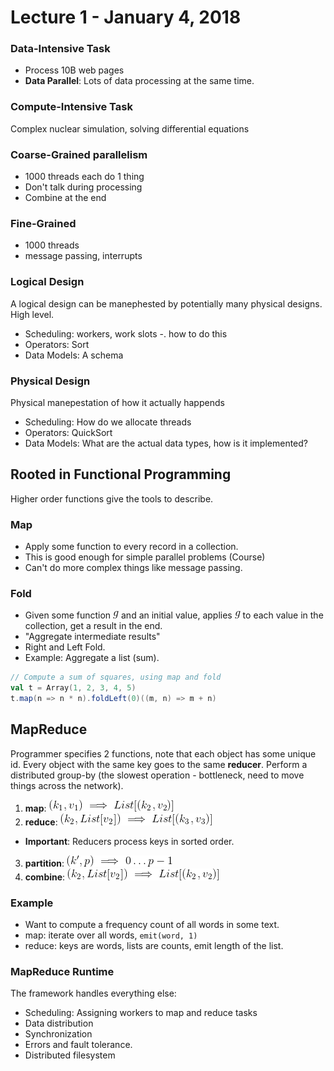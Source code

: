 # Lecture 1 - January 4, 2018

### Data-Intensive Task

- Process 10B web pages
- **Data Parallel**: Lots of data processing at the same time.

### Compute-Intensive Task
Complex nuclear simulation, solving differential equations

### Coarse-Grained parallelism
- 1000 threads each do 1 thing
- Don't talk during processing
- Combine at the end

### Fine-Grained
- 1000 threads
- message passing, interrupts

### Logical Design

A logical design can be manephested by potentially many physical designs. High level.

- Scheduling: workers, work slots -. how to do this
- Operators: Sort
- Data Models: A schema

### Physical Design

Physical manepestation of how it actually happends

- Scheduling: How do we allocate threads
- Operators: QuickSort
- Data Models: What are the actual data types, how is it implemented?

## Rooted in Functional Programming

Higher order functions give the tools to describe.

### Map
- Apply some function to every record in a collection.
- This is good enough for simple parallel problems (Course)
- Can't do more complex things like message passing.

### Fold
- Given some function ![latex-0115d071-bf88-4afa-ba99-e8166e84ac2f](data/lecture1/latex-0115d071-bf88-4afa-ba99-e8166e84ac2f.png) and an initial value, applies ![latex-b2443b38-f035-4bb3-bd2e-be2a25617919](data/lecture1/latex-b2443b38-f035-4bb3-bd2e-be2a25617919.png) to each value in the collection, get a result in the end.
- "Aggregate intermediate results"
- Right and Left Fold.
- Example: Aggregate a list (sum).

```scala
// Compute a sum of squares, using map and fold
val t = Array(1, 2, 3, 4, 5)
t.map(n => n * n).foldLeft(0)((m, n) => m + n)
```

## MapReduce
Programmer specifies 2 functions, note that each object has some unique id.
Every object with the same key goes to the same **reducer**.
Perform a distributed group-by (the slowest operation - bottleneck, need to move things across the network).

1. **map**: ![latex-4106dd95-928c-4846-93fb-741bbe19d045](data/lecture1/latex-4106dd95-928c-4846-93fb-741bbe19d045.png)
2. **reduce**: ![latex-97d66e04-068c-4b6e-8d13-44bfdc34f8d5](data/lecture1/latex-97d66e04-068c-4b6e-8d13-44bfdc34f8d5.png)
  - **Important**: Reducers process keys in sorted order.
3. **partition**: ![latex-d20405e6-11db-40dd-8e49-af6d6056f010](data/lecture1/latex-d20405e6-11db-40dd-8e49-af6d6056f010.png)
4. **combine**: ![latex-45be7ec1-1b99-476f-97a2-9750220d2c89](data/lecture1/latex-45be7ec1-1b99-476f-97a2-9750220d2c89.png)

### Example
- Want to compute a frequency count of all words in some text.
- map: iterate over all words, `emit(word, 1)`
- reduce: keys are words, lists are counts, emit length of the list.

### MapReduce Runtime
The framework handles everything else:
- Scheduling: Assigning workers to map and reduce tasks
- Data distribution
- Synchronization
- Errors and fault tolerance.
- Distributed filesystem
